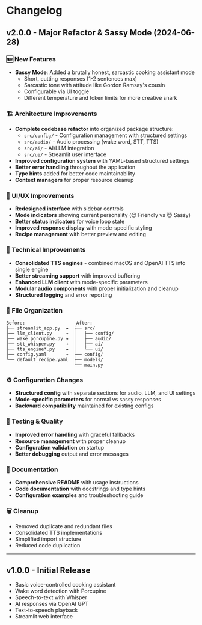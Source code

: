 # Changelog

## v2.0.0 - Major Refactor & Sassy Mode (2024-06-28)

### 🆕 New Features
- **Sassy Mode**: Added a brutally honest, sarcastic cooking assistant mode
  - Short, cutting responses (1-2 sentences max)
  - Sarcastic tone with attitude like Gordon Ramsay's cousin
  - Configurable via UI toggle
  - Different temperature and token limits for more creative snark

### 🏗️ Architecture Improvements
- **Complete codebase refactor** into organized package structure:
  - `src/config/` - Configuration management with structured settings
  - `src/audio/` - Audio processing (wake word, STT, TTS)
  - `src/ai/` - AI/LLM integration
  - `src/ui/` - Streamlit user interface
- **Improved configuration system** with YAML-based structured settings
- **Better error handling** throughout the application
- **Type hints** added for better code maintainability
- **Context managers** for proper resource cleanup

### 🎨 UI/UX Improvements
- **Redesigned interface** with sidebar controls
- **Mode indicators** showing current personality (😊 Friendly vs 😈 Sassy)
- **Better status indicators** for voice loop state
- **Improved response display** with mode-specific styling
- **Recipe management** with better preview and editing

### 🔧 Technical Improvements
- **Consolidated TTS engines** - combined macOS and OpenAI TTS into single engine
- **Better streaming support** with improved buffering
- **Enhanced LLM client** with mode-specific parameters
- **Modular audio components** with proper initialization and cleanup
- **Structured logging** and error reporting

### 📁 File Organization
```
Before:                   After:
├── streamlit_app.py  →  ├── src/
├── llm_client.py     →  │   ├── config/
├── wake_porcupine.py →  │   ├── audio/  
├── stt_whisper.py    →  │   ├── ai/
├── tts_engine*.py    →  │   └── ui/
├── config.yaml       →  ├── config/
└── default_recipe.yaml  ├── models/
                         └── main.py
```

### ⚙️ Configuration Changes
- **Structured config** with separate sections for audio, LLM, and UI settings
- **Mode-specific parameters** for normal vs sassy responses
- **Backward compatibility** maintained for existing configs

### 🧪 Testing & Quality
- **Improved error handling** with graceful fallbacks
- **Resource management** with proper cleanup
- **Configuration validation** on startup
- **Better debugging** output and error messages

### 📖 Documentation
- **Comprehensive README** with usage instructions
- **Code documentation** with docstrings and type hints
- **Configuration examples** and troubleshooting guide

### 🗑️ Cleanup
- Removed duplicate and redundant files
- Consolidated TTS implementations
- Simplified import structure
- Reduced code duplication

---

## v1.0.0 - Initial Release
- Basic voice-controlled cooking assistant
- Wake word detection with Porcupine
- Speech-to-text with Whisper  
- AI responses via OpenAI GPT
- Text-to-speech playback
- Streamlit web interface 